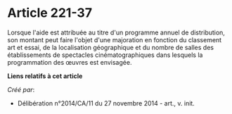 # Article 221-37

Lorsque l'aide est attribuée au titre d'un programme annuel de distribution, son montant peut faire l'objet d'une majoration
en fonction du classement art et essai, de la localisation géographique et du nombre de salles des établissements de
spectacles cinématographiques dans lesquels la programmation des œuvres est envisagée.

**Liens relatifs à cet article**

_Créé par_:

  - Délibération n°2014/CA/11 du 27 novembre 2014 - art., v. init.

